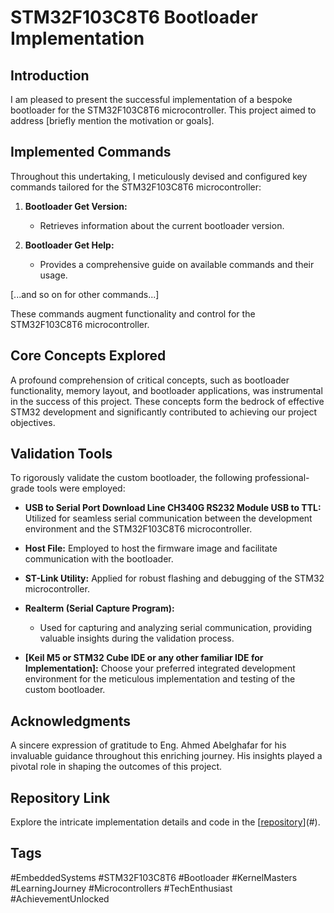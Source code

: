 # STM32F103C8T6 Bootloader Implementation

## Introduction
I am pleased to present the successful implementation of a bespoke bootloader for the STM32F103C8T6 microcontroller. This project aimed to address [briefly mention the motivation or goals].

## Implemented Commands
Throughout this undertaking, I meticulously devised and configured key commands tailored for the STM32F103C8T6 microcontroller:

1. **Bootloader Get Version:**
   - Retrieves information about the current bootloader version.

2. **Bootloader Get Help:**
   - Provides a comprehensive guide on available commands and their usage.

[...and so on for other commands...]

These commands augment functionality and control for the STM32F103C8T6 microcontroller.

## Core Concepts Explored
A profound comprehension of critical concepts, such as bootloader functionality, memory layout, and bootloader applications, was instrumental in the success of this project. These concepts form the bedrock of effective STM32 development and significantly contributed to achieving our project objectives.

## Validation Tools
To rigorously validate the custom bootloader, the following professional-grade tools were employed:

- **USB to Serial Port Download Line CH340G RS232 Module USB to TTL:** Utilized for seamless serial communication between the development environment and the STM32F103C8T6 microcontroller.

- **Host File:** Employed to host the firmware image and facilitate communication with the bootloader.

- **ST-Link Utility:** Applied for robust flashing and debugging of the STM32 microcontroller.

- **Realterm (Serial Capture Program):**
  - Used for capturing and analyzing serial communication, providing valuable insights during the validation process.

- **[Keil M5 or STM32 Cube IDE or any other familiar IDE for Implementation]:** Choose your preferred integrated development environment for the meticulous implementation and testing of the custom bootloader.

## Acknowledgments
A sincere expression of gratitude to Eng. Ahmed Abelghafar for his invaluable guidance throughout this enriching journey. His insights played a pivotal role in shaping the outcomes of this project.

## Repository Link
Explore the intricate implementation details and code in the [[repository](https://github.com/Ahmed-Naeim/Custom_Bootloader)](#).

## Tags
#EmbeddedSystems #STM32F103C8T6 #Bootloader #KernelMasters #LearningJourney #Microcontrollers #TechEnthusiast #AchievementUnlocked
